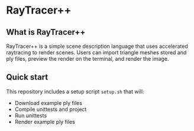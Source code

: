 
# RayTracer++

## What is RayTracer++

RayTracer++ is a simple scene description language that uses accelerated
raytracing to render scenes. Users can import triangle meshes stored and ply
files, preview the render on the terminal, and render the image.

## Quick start

This repository includes a setup script `setup.sh` that will:

 * Download example ply files
 * Compile unittests and project
 * Run unittests
 * Render example ply files